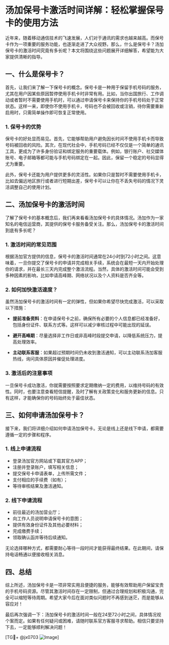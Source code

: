 # 汤加保号卡激活时间详解：轻松掌握保号卡的使用方法

近年来，随着移动通信技术的飞速发展，人们对于通讯的需求也越来越高。而保号卡作为一项重要的服务功能，也逐渐走进了大众视野。那么，什么是保号卡？汤加保号卡的激活时间究竟有多长呢？本文将围绕这些问题展开详细解答，希望能为大家提供清晰的指导。

## 一、什么是保号卡？

首先，让我们来了解一下保号卡的概念。保号卡是一种用于保留手机号码的服务，尤其在用户因某些原因暂停使用手机卡时非常有用。比如，当你出国旅行、工作调动或者暂时不需要使用手机时，可以通过申请保号卡来保持你的手机号码处于正常状态。这样一来，即使你不使用手机卡，号码也不会被回收或注销，待你需要重新启用时，只需简单操作即可恢复正常使用。

### 1. 保号卡的优势

保号卡的好处显而易见。首先，它能够帮助用户避免因长时间不使用手机卡而导致号码被回收的风险。其次，在现代社会中，手机号码已经不仅仅是一个简单的通讯工具，更成为了许多身份验证和绑定服务的重要载体。例如，银行账户、社交媒体账号、电子邮箱等都可能与手机号码绑定在一起。因此，保留一个稳定的号码显得尤为重要。

此外，保号卡还能为用户提供更多的灵活性。如果你只是暂时不需要使用手机卡，比如去偏远地区旅行或者进行短期出差，保号卡可以让你在不丢失号码的情况下灵活调整自己的使用计划。

## 二、汤加保号卡的激活时间

了解了保号卡的基本概念后，我们再来看看汤加保号卡的具体情况。汤加作为一家知名的电信运营商，其提供的保号卡服务备受关注。那么，汤加保号卡的激活时间到底有多长呢？

### 1. 激活时间的常见范围

根据汤加官方提供的信息，保号卡的激活时间通常在24小时到72小时之间。这意味着，一旦你提交了保号卡的申请并完成相关手续，系统会在最短一天内开始处理你的请求，并在最长三天内完成整个激活流程。当然，具体的激活时间可能会受到多种因素的影响，比如申请高峰期、网络状况以及个人资料是否齐全等。

### 2. 如何加快激活速度？

虽然汤加保号卡的激活时间有一定的弹性，但如果你希望尽快完成激活，可以采取以下措施：

- **提前准备资料**：在申请保号卡之前，确保所有必要的个人信息都已经准备好，包括身份证件、联系方式等。这样可以减少审核过程中可能出现的延误。
  
- **避开高峰期**：尽量选择非工作日或非高峰时段提交申请，以降低系统压力，提高处理效率。

- **主动联系客服**：如果超过预期时间仍未收到激活通知，可以主动联系汤加客服热线，询问具体原因并催促处理进度。

### 3. 激活后的注意事项

一旦保号卡成功激活，你就需要按照要求定期缴纳一定的费用，以维持号码的有效性。同时，也要注意查看短信提醒，及时了解有关政策变化和服务更新的信息。只有这样，才能确保你的号码始终处于最佳状态。

## 三、如何申请汤加保号卡？

接下来，我们将详细介绍如何申请汤加保号卡。无论是线上还是线下申请，都需要遵循一定的步骤和程序。

### 1. 线上申请流程

- 登录汤加官方网站或下载其官方APP；
- 注册并登录账户，填写相关信息；
- 提交保号卡申请表单，上传所需文件；
- 支付相应的手续费（如有）；
- 等待审核结果及激活通知。

### 2. 线下申请流程

- 前往最近的汤加营业厅；
- 向工作人员说明申请保号卡的意图；
- 提供有效身份证件及其他必要材料；
- 完成缴费手续；
- 领取确认函并等待后续通知。

无论选择哪种方式，都需要耐心等待一段时间才能获得最终结果。在此期间，请保持电话畅通以便接收相关消息。

## 四、总结

综上所述，汤加保号卡是一项非常实用且便捷的服务，能够有效帮助用户保留宝贵的手机号码资源。尽管其激活时间存在一定限制，但通过合理规划和积极沟通，完全可以缩短等待周期。希望大家今后在面对类似问题时不再感到迷茫，而是能够从容应对！

最后再次强调一下：汤加保号卡的激活时间一般在24至72小时之间，具体情况视个案而定。如果有任何疑问或困难，请随时联系官方客服寻求帮助。相信只要坚持下去，一定能够顺利解决问题！

[TG💪+ @jx0703 ![Image](https://github.com/user-attachments/assets/dbca1d08-cadb-493c-b0ec-ad6f7a83f270)]